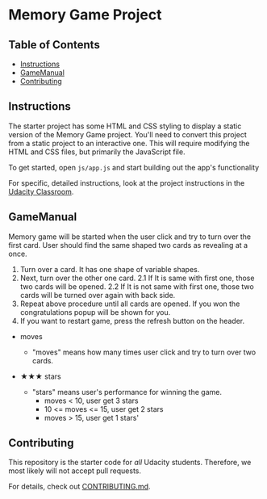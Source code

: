 # Memory Game Project

## Table of Contents

* [Instructions](#instructions)
* [GameManual](#GameManual)
* [Contributing](#contributing)

## Instructions

The starter project has some HTML and CSS styling to display a static version of the Memory Game project. You'll need to convert this project from a static project to an interactive one. This will require modifying the HTML and CSS files, but primarily the JavaScript file.

To get started, open `js/app.js` and start building out the app's functionality

For specific, detailed instructions, look at the project instructions in the [Udacity Classroom](https://classroom.udacity.com/me).

## GameManual

Memory game will be started when the user click and try to turn over the first card. User should find the same shaped two cards as revealing at a once.

1. Turn over a card. It has one shape of variable shapes.
2. Next, turn over the other one card.
    2.1 If It is same with first one, those two cards will be opened.
    2.2 If It is not same with first one, those two cards will be turned over again with back side.
3. Repeat above procedure until all cards are opened. If you won the congratulations popup will be shown for you.
4. If you want to restart game, press the refresh button on the header.

* moves
    - "moves" means how many times user click and try to turn over two cards.

* ★★★ stars
    - "stars" means user's performance for winning the game.
        * moves < 10, user get 3 stars
        * 10 <= moves <= 15, user get 2 stars
        * moves > 15, user get 1 stars'

## Contributing

This repository is the starter code for _all_ Udacity students. Therefore, we most likely will not accept pull requests.

For details, check out [CONTRIBUTING.md](CONTRIBUTING.md).
